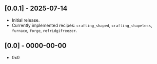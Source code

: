 
## [0.0.1] - 2025-07-14
- Initial release.
- Currently implemented recipes: `crafting_shaped`, `crafting_shapeless`, `furnace`, `forge`, `refridgifreezer`.

## [0.0] - 0000-00-00
- 0x0